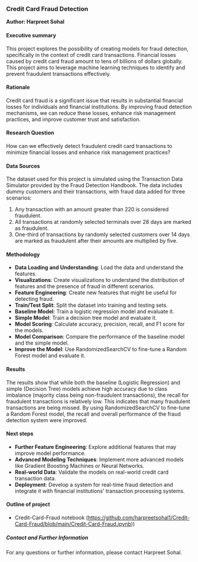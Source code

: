 ### Credit Card Fraud Detection

**Author: Harpreet Sohal**

#### Executive summary
This project explores the possibility of creating models for fraud detection, specifically in the context of credit card transactions. Financial losses caused by credit card fraud amount to tens of billions of dollars globally. This project aims to leverage machine learning techniques to identify and prevent fraudulent transactions effectively.

#### Rationale
Credit card fraud is a significant issue that results in substantial financial losses for individuals and financial institutions. By improving fraud detection mechanisms, we can reduce these losses, enhance risk management practices, and improve customer trust and satisfaction.

#### Research Question
How can we effectively detect fraudulent credit card transactions to minimize financial losses and enhance risk management practices?

#### Data Sources
The dataset used for this project is simulated using the Transaction Data Simulator provided by the Fraud Detection Handbook. The data includes dummy customers and their transactions, with fraud data added for three scenarios:
1. Any transaction with an amount greater than 220 is considered fraudulent.
2. All transactions at randomly selected terminals over 28 days are marked as fraudulent.
3. One-third of transactions by randomly selected customers over 14 days are marked as fraudulent after their amounts are multiplied by five.

#### Methodology
- **Data Loading and Understanding**: Load the data and understand the features.
- **Visualizations**: Create visualizations to understand the distribution of features and the presence of fraud in different scenarios.
- **Feature Engineering**: Create new features that might be useful for detecting fraud.
- **Train/Test Split**: Split the dataset into training and testing sets.
- **Baseline Model**: Train a logistic regression model and evaluate it.
- **Simple Model**: Train a decision tree model and evaluate it.
- **Model Scoring**: Calculate accuracy, precision, recall, and F1 score for the models.
- **Model Comparison**: Compare the performance of the baseline model and the simple model.
- **Improve the Model**: Use RandomizedSearchCV to fine-tune a Random Forest model and evaluate it.

#### Results
The results show that while both the baseline (Logistic Regression) and simple (Decision Tree) models achieve high accuracy due to class imbalance (majority class being non-fraudulent transactions), the recall for fraudulent transactions is relatively low. This indicates that many fraudulent transactions are being missed. By using RandomizedSearchCV to fine-tune a Random Forest model, the recall and overall performance of the fraud detection system were improved.

#### Next steps
- **Further Feature Engineering**: Explore additional features that may improve model performance.
- **Advanced Modeling Techniques**: Implement more advanced models like Gradient Boosting Machines or Neural Networks.
- **Real-world Data**: Validate the models on real-world credit card transaction data.
- **Deployment**: Develop a system for real-time fraud detection and integrate it with financial institutions' transaction processing systems.

#### Outline of project

- Credit-Card-Fraud notebook (https://github.com/harpreetsohal1/Credit-Card-Fraud/blob/main/Credit-Card-Fraud.ipynb))

##### Contact and Further Information
For any questions or further information, please contact Harpreet Sohal.
